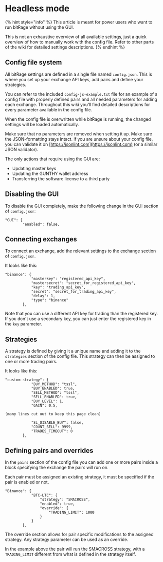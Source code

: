 # Headless mode

{% hint style="info" %}
This article is meant for power users who want to run bitRage without using the GUI.

This is not an exhaustive overview of all available settings, just a quick overview of how to manually work with the config file. Refer to other parts of the wiki for detailed settings descriptions.
{% endhint %}

## Config file system

All bitRage settings are defined in a single file named `config.json`. This is where you set up your exchange API keys, add pairs and define your strategies.

You can refer to the included `config-js-example.txt` file for an example of a config file with properly defined pairs and all needed parameters for adding each exchange. Throughout this wiki you'll find detailed descriptions for every parameter available in the config file.

When the config file is overwritten while bitRage is running, the changed settings will be loaded automatically.

Make sure that no parameters are removed when setting it up. Make sure the JSON-formatting stays intact. If you are unsure about your config file, you can validate it on [https://jsonlint.com](https://jsonlint.com) \(or a similar JSON validator\).

The only actions that require using the GUI are:

* Updating master keys
* Updating the GUNTHY wallet address
* Transferring the software license to a third party

## Disabling the GUI

To disable the GUI completely, make the following change in the GUI section of `config.json`:

```text
"GUI": {
        "enabled": false,
```

## Connecting exchanges

To connect an exchange, add the relevant settings to the exchange section of `config.json`.

It looks like this:

```text
"binance": {
            "masterkey": "registered_api_key",
            "mastersecret": "secret_for_registered_api_key",
            "key": "trading_api_key",
            "secret": "secret_for_trading_api_key",
            "delay": 1,
            "type": "binance"
        },
```

Note that you can use a different API key for trading than the registered key. If you don't use a secondary key, you can just enter the registered key in the `key` parameter.

## Strategies

A strategy is defined by giving it a unique name and adding it to the `strategies` section of the config file. This strategy can then be assigned to one or more trading pairs.

It looks like this:

```text
"custom-strategy": {
            "BUY_METHOD": "tssl",
            "BUY_ENABLED": true,
            "SELL_METHOD": "tssl",
            "SELL_ENABLED": true,
            "BUY_LEVEL": 1,
            "GAIN": 0.5,

(many lines cut out to keep this page clean)

            "SL_DISABLE_BUY": false,
            "COUNT_SELL": 9999,
            "TRADES_TIMEOUT": 0
        },
```

## Defining pairs and overrides

In the `pairs` section of the config file you can add one or more pairs inside a block specifying the exchange the pairs will run on.

Each pair must be assigned an existing strategy, it must be specified if the pair is enabled or not.

```text
"Binance": {
            "BTC-LTC": {
                "strategy": "SMACROSS",
                "enabled": true,
                "override": {
                    "TRADING_LIMIT": 1000
                }
            }
        },
```

The override section allows for pair specific modifications to the assigned strategy. Any strategy parameter can be used as an override.

In the example above the pair will run the SMACROSS strategy, with a `TRADING_LIMIT` different from what is defined in the strategy itself.

